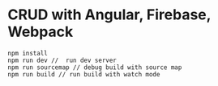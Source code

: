 # CRUD with Angular, Firebase, Webpack 

```
npm install
npm run dev //  run dev server
npm run sourcemap // debug build with source map
npm run build // run build with watch mode
```
